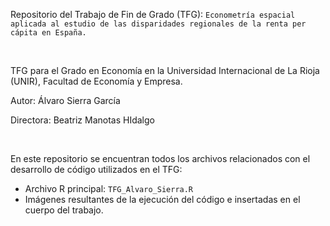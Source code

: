 Repositorio del Trabajo de Fin de Grado (TFG): `Econometría espacial aplicada al estudio de las disparidades regionales de la renta per cápita en España.`

<br>

TFG para el Grado en Economía en la Universidad Internacional de La Rioja (UNIR), Facultad de Economía y Empresa.

Autor: Álvaro Sierra García

Directora: Beatriz Manotas HIdalgo

<br>

En este repositorio se encuentran todos los archivos relacionados con el desarrollo de código utilizados en el TFG:

- Archivo R principal: `TFG_Alvaro_Sierra.R`
- Imágenes resultantes de la ejecución del código e insertadas en el cuerpo del trabajo.
